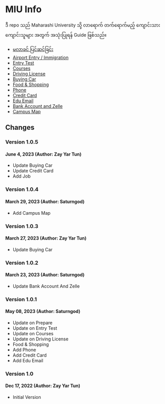 # MIU Info

ဒီ repo သည် Maharashi University သို့ လာရောက် တက်ရောက်မည့် ကျောင်းသားကျောင်းသူများ အတွက် အသုံးပြုရန် Guide ဖြစ်သည်။

- [မလာခင် ပြင်ဆင်ခြင်း](01_prepare.md)
- [Airport Entry / Immigration](02_airport.md)
- [Entry Test](03_entrytest.md)
- [Courses](04_courses.md)
- [Driving License](05_drivinglicense.md)
- [Buying Car](06_buyingcar.md)
- [Food & Shopping](07_foodandshopping.md)
- [Phone](08_phone.md)
- [Credit Card](09_creditcard.md)
- [Edu Email](10_eduemail.md)
- [Bank Account and Zelle](11_bank.md)
- [Campus Map](map.pdf)


## Changes
### Version 1.0.5
#### June 4, 2023 (Author: Zay Yar Tun)
- Update Buying Car
- Update Credit Card
- Add Job

### Version 1.0.4
#### March 29, 2023 (Author: Saturngod)
- Add Campus Map

### Version 1.0.3
#### March 27, 2023 (Author: Zay Yar Tun)
- Update Buying Car

### Version 1.0.2
#### March 23, 2023 (Author: Saturngod)
- Update Bank Account And Zelle

### Version 1.0.1
#### May 08, 2023 (Author: Saturngod)

- Update on Prepare
- Update on Entry Test
- Update on Courses
- Update on Driving License
- Food & Shopping
- Add Phone
- Add Credit Card
- Add Edu Email

### Version 1.0
#### Dec 17, 2022 (Author: Zay Yar Tun)

- Initial Version

